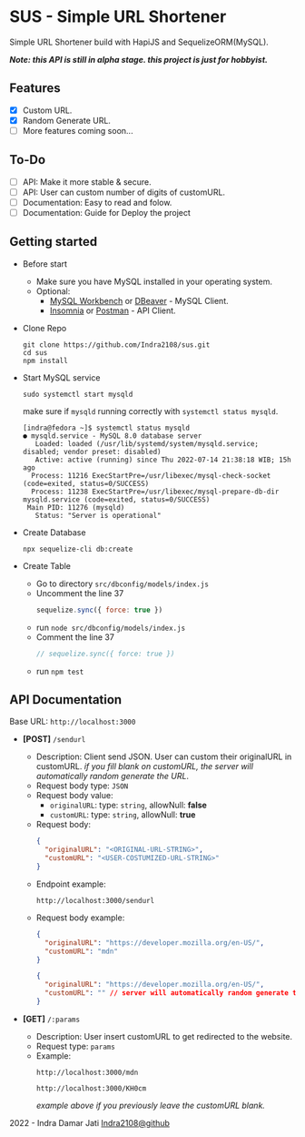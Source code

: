 # SUS - Simple URL Shortener

Simple URL Shortener build with HapiJS and SequelizeORM(MySQL).

***Note: this API is still in alpha stage. this project is just for hobbyist.***

## Features
- [x] Custom URL.
- [x] Random Generate URL.
- [ ] More features coming soon...

## To-Do
- [ ] API: Make it more stable & secure.
- [ ] API: User can custom number of digits of customURL.
- [ ] Documentation: Easy to read and folow.
- [ ] Documentation: Guide for Deploy the project

## Getting started

- Before start
  - Make sure you have MySQL installed in your operating system.
  - Optional: 
    - [MySQL Workbench](https://dev.mysql.com/downloads/workbench/) or [DBeaver](https://dbeaver.io/download/) - MySQL Client.
    - [Insomnia](https://insomnia.rest/download) or [Postman](https://www.postman.com/downloads/?utm_source=postman-home) - API Client.
- Clone Repo
    ```
    git clone https://github.com/Indra2108/sus.git
    cd sus
    npm install
    ```
- Start MySQL service
  ```
  sudo systemctl start mysqld
  ```
  make sure if `mysqld` running correctly with `systemctl status mysqld`.
  ```
  [indra@fedora ~]$ systemctl status mysqld
  ● mysqld.service - MySQL 8.0 database server
     Loaded: loaded (/usr/lib/systemd/system/mysqld.service; disabled; vendor preset: disabled)
     Active: active (running) since Thu 2022-07-14 21:38:18 WIB; 15h ago
    Process: 11216 ExecStartPre=/usr/libexec/mysql-check-socket (code=exited, status=0/SUCCESS)
    Process: 11238 ExecStartPre=/usr/libexec/mysql-prepare-db-dir mysqld.service (code=exited, status=0/SUCCESS)
   Main PID: 11276 (mysqld)
     Status: "Server is operational"
  ```

- Create Database
  ```
  npx sequelize-cli db:create
  ```

- Create Table
  - Go to directory `src/dbconfig/models/index.js`
  - Uncomment the line 37
    ```js
    sequelize.sync({ force: true })
    ```
  - run `node src/dbconfig/models/index.js`
  - Comment the line 37
    ```js
    // sequelize.sync({ force: true })
    ```
  - run `npm test`

## API Documentation

Base URL: `http://localhost:3000`

- **[POST]** `/sendurl`
  - Description: Client send JSON. User can custom their originalURL in customURL. *if you fill blank on customURL, the server will automatically random generate the URL*.
  - Request body type: `JSON`
  - Request body value: 
    - `originalURL`: type: `string`, allowNull: **false**
    - `customURL`: type: `string`, allowNull: **true**
  - Request body: 
    ```json
    {
      "originalURL": "<ORIGINAL-URL-STRING>",
      "customURL": "<USER-COSTUMIZED-URL-STRING>"
    }
    ```
  - Endpoint example: 
    ```
    http://localhost:3000/sendurl
    ```
  - Request body example:
    ```json
    {
      "originalURL": "https://developer.mozilla.org/en-US/",
      "customURL": "mdn"
    }
    ```
    ```json
    {
      "originalURL": "https://developer.mozilla.org/en-US/",
      "customURL": "" // server will automatically random generate the URL, if you fill this blank
    }
    ```

- **[GET]** `/:params`
  - Description: User insert customURL to get redirected to the website. 
  - Request type: `params`
  - Example:
    ```
    http://localhost:3000/mdn
    ```
    ```
    http://localhost:3000/KH0cm
    ```
    *example above if you previously leave the customURL blank.*

2022 - Indra Damar Jati <Indra2108@github>
